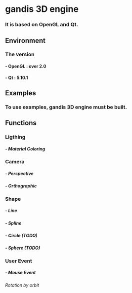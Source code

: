 # gandis 3D engine
### It is based on OpenGL and Qt.

## Environment
### The version
#### - OpenGL : over 2.0
#### - Qt : 5.10.1

## Examples
### To use examples, gandis 3D engine must be built.

## Functions

### Ligthing
##### - Material Coloring

### Camera
##### - Perspective
##### - Orthographic

### Shape
##### - Line
##### - Spline
##### - Circle (TODO)
##### - Sphere (TODO)

### User Event
##### - Mouse Event
###### Rotation by orbit


